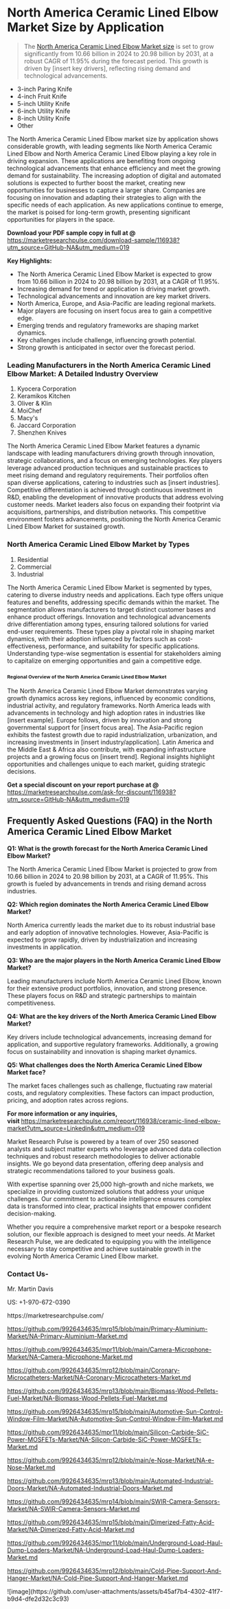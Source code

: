 <h1>North America Ceramic Lined Elbow Market&nbsp;Size by Application</h1><blockquote><p>The <a href="https://marketresearchpulse.com/download-sample/116938?utm_source=GitHub-NA&amp;utm_medium=019">North America Ceramic Lined Elbow Market size</a> is set to grow significantly from 10.66 billion in 2024 to 20.98 billion by 2031, at a robust CAGR of 11.95% during the forecast period. This growth is driven by [insert key drivers], reflecting rising demand and technological advancements.</p></blockquote><ul><li>3-inch Paring Knife<li> 4-inch Fruit Knife<li> 5-inch Utility Knife<li> 6-inch Utility Knife<li> 8-inch Utility Knife<li> Other</li></ul><p>The North America Ceramic Lined Elbow market size by application shows considerable growth, with leading segments like North America Ceramic Lined Elbow and North America Ceramic Lined Elbow playing a key role in driving expansion. These applications are benefiting from ongoing technological advancements that enhance efficiency and meet the growing demand for sustainability. The increasing adoption of digital and automated solutions is expected to further boost the market, creating new opportunities for businesses to capture a larger share. Companies are focusing on innovation and adapting their strategies to align with the specific needs of each application. As new applications continue to emerge, the market is poised for long-term growth, presenting significant opportunities for players in the space.</p><p><strong>Download your PDF sample copy in full at @ </strong><a href="https://marketresearchpulse.com/download-sample/116938?utm_source=GitHub-NA&amp;utm_medium=019">https://marketresearchpulse.com/download-sample/116938?utm_source=GitHub-NA&amp;utm_medium=019</a></p><p><strong>Key Highlights: </strong></p><ul><li>The North America Ceramic Lined Elbow Market is expected to grow from 10.66 billion in 2024 to 20.98 billion by 2031, at a CAGR of 11.95%.</li><li>Increasing demand for trend or application is driving market growth.</li><li>Technological advancements and innovation are key market drivers.</li><li>North America, Europe, and Asia-Pacific are leading regional markets.</li><li>Major players are focusing on insert focus area to gain a competitive edge.</li><li>Emerging trends and regulatory frameworks are shaping market dynamics.</li><li>Key challenges include challenge, influencing growth potential.</li><li>Strong growth is anticipated in sector over the forecast period.</li></ul><h3>Leading Manufacturers in the North America Ceramic Lined Elbow Market: A Detailed Industry Overview</h3><ol><li>Kyocera Corporation</li><li>Keramikos Kitchen</li><li>Oliver & Klin</li><li>MoiChef</li><li>Macy's</li><li>Jaccard Corporation</li><li>Shenzhen Knives</li></ol><div class="flex max-w-full flex-col flex-grow"><div class="min-h-8 text-message flex w-full flex-col items-end gap-2 whitespace-normal break-words [.text-message+&amp;]:mt-5" dir="auto" data-message-author-role="assistant" data-message-id="fd8432e4-4910-450d-b182-61b7bfb0a01f" data-message-model-slug="gpt-4o"><div class="flex w-full flex-col gap-1 empty:hidden first:pt-[3px]"><div class="markdown prose w-full break-words dark:prose-invert light"><p>The North America Ceramic Lined Elbow Market features a dynamic landscape with leading manufacturers driving growth through innovation, strategic collaborations, and a focus on emerging technologies. Key players leverage advanced production techniques and sustainable practices to meet rising demand and regulatory requirements. Their portfolios often span diverse applications, catering to industries such as [insert industries]. Competitive differentiation is achieved through continuous investment in R&amp;D, enabling the development of innovative products that address evolving customer needs. Market leaders also focus on expanding their footprint via acquisitions, partnerships, and distribution networks. This competitive environment fosters advancements, positioning the North America Ceramic Lined Elbow Market for sustained growth.</p></div></div></div></div><h3>North America Ceramic Lined Elbow Market by Types</h3><ol><li>Residential<li> Commercial<li> Industrial</li></ol><div class="flex max-w-full flex-col flex-grow"><div class="min-h-8 text-message flex w-full flex-col items-end gap-2 whitespace-normal break-words [.text-message+&amp;]:mt-5" dir="auto" data-message-author-role="assistant" data-message-id="084470be-0bb7-4664-bddf-5156b4f41249" data-message-model-slug="gpt-4o-mini"><div class="flex w-full flex-col gap-1 empty:hidden first:pt-[3px]"><div class="markdown prose w-full break-words dark:prose-invert light"><p>The North America Ceramic Lined Elbow Market is segmented by types, catering to diverse industry needs and applications. Each type offers unique features and benefits, addressing specific demands within the market. The segmentation allows manufacturers to target distinct customer bases and enhance product offerings. Innovation and technological advancements drive differentiation among types, ensuring tailored solutions for varied end-user requirements. These types play a pivotal role in shaping market dynamics, with their adoption influenced by factors such as cost-effectiveness, performance, and suitability for specific applications. Understanding type-wise segmentation is essential for stakeholders aiming to capitalize on emerging opportunities and gain a competitive edge.</p></div></div></div></div><h3><span style="font-size: 11px;">Regional Overview of the North America Ceramic Lined Elbow Market</span></h3><div class="flex max-w-full flex-col flex-grow"><div class="min-h-8 text-message flex w-full flex-col items-end gap-2 whitespace-normal break-words [.text-message+&amp;]:mt-5" dir="auto" data-message-author-role="assistant" data-message-id="e9038762-ce64-4e30-91c9-9bd413514231" data-message-model-slug="gpt-4o-mini"><div class="flex w-full flex-col gap-1 empty:hidden first:pt-[3px]"><div class="markdown prose w-full break-words dark:prose-invert light"><p>The North America Ceramic Lined Elbow Market demonstrates varying growth dynamics across key regions, influenced by economic conditions, industrial activity, and regulatory frameworks. North America leads with advancements in technology and high adoption rates in industries like [insert example]. Europe follows, driven by innovation and strong governmental support for [insert focus area]. The Asia-Pacific region exhibits the fastest growth due to rapid industrialization, urbanization, and increasing investments in [insert industry/application]. Latin America and the Middle East &amp; Africa also contribute, with expanding infrastructure projects and a growing focus on [insert trend]. Regional insights highlight opportunities and challenges unique to each market, guiding strategic decisions.</p></div></div></div></div><p><strong>Get a special discount on your report purchase at @ </strong><a href="https://marketresearchpulse.com/ask-for-discount/116938?utm_source=GitHub-NA&amp;utm_medium=019">https://marketresearchpulse.com/ask-for-discount/116938?utm_source=GitHub-NA&amp;utm_medium=019</a></p><h2>Frequently Asked Questions (FAQ) in the North America Ceramic Lined Elbow Market</h2><p><strong>Q1: What is the growth forecast for the North America Ceramic Lined Elbow Market?</strong></p><p>The North America Ceramic Lined Elbow Market is projected to grow from 10.66 billion in 2024 to 20.98 billion by 2031, at a CAGR of 11.95%. This growth is fueled by advancements in trends and rising demand across industries.</p><p><strong>Q2: Which region dominates the North America Ceramic Lined Elbow Market?</strong></p><p>North America currently leads the market due to its robust industrial base and early adoption of innovative technologies. However, Asia-Pacific is expected to grow rapidly, driven by industrialization and increasing investments in application.</p><p><strong>Q3: Who are the major players in the North America Ceramic Lined Elbow Market?</strong></p><p>Leading manufacturers include North America Ceramic Lined Elbow, known for their extensive product portfolios, innovation, and strong presence. These players focus on R&amp;D and strategic partnerships to maintain competitiveness.</p><p><strong>Q4: What are the key drivers of the North America Ceramic Lined Elbow Market?</strong></p><p>Key drivers include technological advancements, increasing demand for application, and supportive regulatory frameworks. Additionally, a growing focus on sustainability and innovation is shaping market dynamics.</p><p><strong>Q5: What challenges does the North America Ceramic Lined Elbow Market face?</strong></p><p>The market faces challenges such as challenge, fluctuating raw material costs, and regulatory complexities. These factors can impact production, pricing, and adoption rates across regions.</p><p><strong>For more information or any inquiries, visit&nbsp;</strong><a href="https://marketresearchpulse.com/report/116938/ceramic-lined-elbow-market?utm_source=Linkedin&utm_medium=019">https://marketresearchpulse.com/report/116938/ceramic-lined-elbow-market?utm_source=Linkedin&utm_medium=019</a></p><p>Market Research Pulse is powered by a team of over 250 seasoned analysts and subject matter experts who leverage advanced data collection techniques and robust research methodologies to deliver actionable insights. We go beyond data presentation, offering deep analysis and strategic recommendations tailored to your business goals.</p><p>With expertise spanning over 25,000 high-growth and niche markets, we specialize in providing customized solutions that address your unique challenges. Our commitment to actionable intelligence ensures complex data is transformed into clear, practical insights that empower confident decision-making.</p><p>Whether you require a comprehensive market report or a bespoke research solution, our flexible approach is designed to meet your needs. At Market Research Pulse, we are dedicated to equipping you with the intelligence necessary to stay competitive and achieve sustainable growth in the evolving North America Ceramic Lined Elbow market.</p><h3><strong>Contact Us-</strong></h3><p>Mr. Martin Davis</p><p>US: +1-970-672-0390</p><p>https://marketresearchpulse.com/</p><p><a href="https://github.com/9926434635/mrp15/blob/main/Primary-Aluminium-Market/NA-Primary-Aluminium-Market.md">https://github.com/9926434635/mrp15/blob/main/Primary-Aluminium-Market/NA-Primary-Aluminium-Market.md</a></p><p><a href="https://github.com/9926434635/mpr11/blob/main/Camera-Microphone-Market/NA-Camera-Microphone-Market.md">https://github.com/9926434635/mpr11/blob/main/Camera-Microphone-Market/NA-Camera-Microphone-Market.md</a></p><p><a href="https://github.com/9926434635/mrp12/blob/main/Coronary-Microcatheters-Market/NA-Coronary-Microcatheters-Market.md">https://github.com/9926434635/mrp12/blob/main/Coronary-Microcatheters-Market/NA-Coronary-Microcatheters-Market.md</a></p><p><a href="https://github.com/9926434635/mrp13/blob/main/Biomass-Wood-Pellets-Fuel-Market/NA-Biomass-Wood-Pellets-Fuel-Market.md">https://github.com/9926434635/mrp13/blob/main/Biomass-Wood-Pellets-Fuel-Market/NA-Biomass-Wood-Pellets-Fuel-Market.md</a></p><p><a href="https://github.com/9926434635/mrp15/blob/main/Automotive-Sun-Control-Window-Film-Market/NA-Automotive-Sun-Control-Window-Film-Market.md">https://github.com/9926434635/mrp15/blob/main/Automotive-Sun-Control-Window-Film-Market/NA-Automotive-Sun-Control-Window-Film-Market.md</a></p><p><a href="https://github.com/9926434635/mpr11/blob/main/Silicon-Carbide-SiC-Power-MOSFETs-Market/NA-Silicon-Carbide-SiC-Power-MOSFETs-Market.md">https://github.com/9926434635/mpr11/blob/main/Silicon-Carbide-SiC-Power-MOSFETs-Market/NA-Silicon-Carbide-SiC-Power-MOSFETs-Market.md</a></p><p><a href="https://github.com/9926434635/mrp12/blob/main/e-Nose-Market/NA-e-Nose-Market.md">https://github.com/9926434635/mrp12/blob/main/e-Nose-Market/NA-e-Nose-Market.md</a></p><p><a href="https://github.com/9926434635/mrp13/blob/main/Automated-Industrial-Doors-Market/NA-Automated-Industrial-Doors-Market.md">https://github.com/9926434635/mrp13/blob/main/Automated-Industrial-Doors-Market/NA-Automated-Industrial-Doors-Market.md</a></p><p><a href="https://github.com/9926434635/mrp14/blob/main/SWIR-Camera-Sensors-Market/NA-SWIR-Camera-Sensors-Market.md">https://github.com/9926434635/mrp14/blob/main/SWIR-Camera-Sensors-Market/NA-SWIR-Camera-Sensors-Market.md</a></p><p><a href="https://github.com/9926434635/mrp15/blob/main/Dimerized-Fatty-Acid-Market/NA-Dimerized-Fatty-Acid-Market.md">https://github.com/9926434635/mrp15/blob/main/Dimerized-Fatty-Acid-Market/NA-Dimerized-Fatty-Acid-Market.md</a></p><p><a href="https://github.com/9926434635/mpr11/blob/main/Underground-Load-Haul-Dump-Loaders-Market/NA-Underground-Load-Haul-Dump-Loaders-Market.md">https://github.com/9926434635/mpr11/blob/main/Underground-Load-Haul-Dump-Loaders-Market/NA-Underground-Load-Haul-Dump-Loaders-Market.md</a></p><p><a href="https://github.com/9926434635/mrp12/blob/main/Cold-Pipe-Support-And-Hanger-Market/NA-Cold-Pipe-Support-And-Hanger-Market.md">https://github.com/9926434635/mrp12/blob/main/Cold-Pipe-Support-And-Hanger-Market/NA-Cold-Pipe-Support-And-Hanger-Market.md</a></p>
![image](https://github.com/user-attachments/assets/b45af7b4-4302-41f7-b9d4-dfe2d32c3c93)

